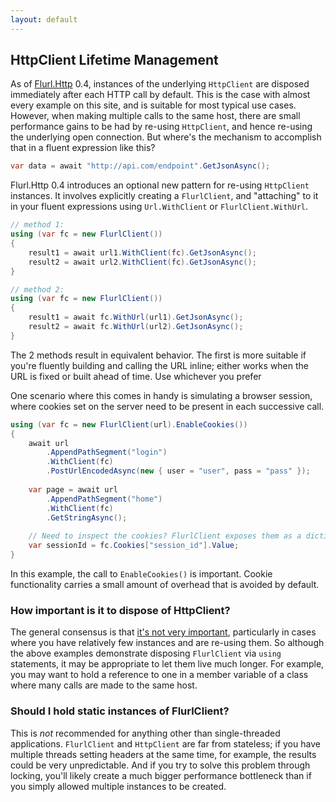 ```yaml
---
layout: default
---
```


## HttpClient Lifetime Management

As of [Flurl.Http](https://www.nuget.org/packages/Flurl.Http) 0.4, instances of the underlying `HttpClient` are disposed immediately after each HTTP call by default. This is the case with almost every example on this site, and is suitable for most typical use cases. However, when making multiple calls to the same host, there are small performance gains to be had by re-using `HttpClient`, and hence re-using the underlying open connection. But where's the mechanism to accomplish that in a fluent expression like this?

````c#
var data = await "http://api.com/endpoint".GetJsonAsync();
````

Flurl.Http 0.4 introduces an optional new pattern for re-using `HttpClient` instances. It involves explicitly creating a `FlurlClient`, and "attaching" to it in your fluent expressions using `Url.WithClient` or `FlurlClient.WithUrl`.

````c#
// method 1:
using (var fc = new FlurlClient())
{
    result1 = await url1.WithClient(fc).GetJsonAsync();
    result2 = await url2.WithClient(fc).GetJsonAsync();
}

// method 2:
using (var fc = new FlurlClient())
{
    result1 = await fc.WithUrl(url1).GetJsonAsync();
    result2 = await fc.WithUrl(url2).GetJsonAsync();
}
````

The 2 methods result in equivalent behavior. The first is more suitable if you're fluently building and calling the URL inline; either works when the URL is fixed or built ahead of time. Use whichever you prefer

One scenario where this comes in handy is simulating a browser session, where cookies set on the server need to be present in each successive call.

````c#
using (var fc = new FlurlClient(url).EnableCookies())
{
    await url
        .AppendPathSegment("login")
        .WithClient(fc)
        .PostUrlEncodedAsync(new { user = "user", pass = "pass" });
        
    var page = await url
        .AppendPathSegment("home")
        .WithClient(fc)
        .GetStringAsync();
        
    // Need to inspect the cookies? FlurlClient exposes them as a dictionary.
    var sessionId = fc.Cookies["session_id"].Value;
}
````

In this example, the call to `EnableCookies()` is important. Cookie functionality carries a small amount of overhead that is avoided by default.

### How important is it to dispose of HttpClient?

The general consensus is that [it's not very important](http://stackoverflow.com/questions/15705092/do-httpclient-and-httpclienthandler-have-to-be-disposed), particularly in cases where you have relatively few instances and are re-using them. So although the above examples demonstrate disposing `FlurlClient` via `using` statements, it may be appropriate to let them live much longer. For example, you may want to hold a reference to one in a member variable of a class where many calls are made to the same host.

### Should I hold static instances of FlurlClient?

This is *not* recommended for anything other than single-threaded applications. `FlurlClient` and `HttpClient` are far from stateless; if you have multiple threads setting headers at the same time, for example, the results could be very unpredictable. And if you try to solve this problem through locking, you'll likely create a much bigger performance bottleneck than if you simply allowed multiple instances to be created.

